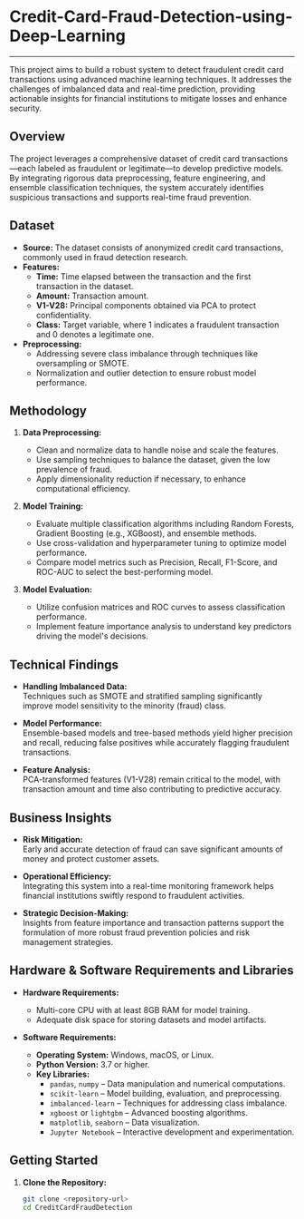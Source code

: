 # Credit-Card-Fraud-Detection-using-Deep-Learning
--------------------------------------------------------------------

This project aims to build a robust system to detect fraudulent credit card transactions using advanced machine learning techniques. It addresses the challenges of imbalanced data and real-time prediction, providing actionable insights for financial institutions to mitigate losses and enhance security.

## Overview

The project leverages a comprehensive dataset of credit card transactions—each labeled as fraudulent or legitimate—to develop predictive models. By integrating rigorous data preprocessing, feature engineering, and ensemble classification techniques, the system accurately identifies suspicious transactions and supports real-time fraud prevention.

## Dataset

- **Source:** The dataset consists of anonymized credit card transactions, commonly used in fraud detection research.
- **Features:**
  - **Time:** Time elapsed between the transaction and the first transaction in the dataset.
  - **Amount:** Transaction amount.
  - **V1-V28:** Principal components obtained via PCA to protect confidentiality.
  - **Class:** Target variable, where 1 indicates a fraudulent transaction and 0 denotes a legitimate one.
- **Preprocessing:**  
  - Addressing severe class imbalance through techniques like oversampling or SMOTE.
  - Normalization and outlier detection to ensure robust model performance.

## Methodology

1. **Data Preprocessing:**
   - Clean and normalize data to handle noise and scale the features.
   - Use sampling techniques to balance the dataset, given the low prevalence of fraud.
   - Apply dimensionality reduction if necessary, to enhance computational efficiency.

2. **Model Training:**
   - Evaluate multiple classification algorithms including Random Forests, Gradient Boosting (e.g., XGBoost), and ensemble methods.
   - Use cross-validation and hyperparameter tuning to optimize model performance.
   - Compare model metrics such as Precision, Recall, F1-Score, and ROC-AUC to select the best-performing model.

3. **Model Evaluation:**
   - Utilize confusion matrices and ROC curves to assess classification performance.
   - Implement feature importance analysis to understand key predictors driving the model's decisions.

## Technical Findings

- **Handling Imbalanced Data:**  
  Techniques such as SMOTE and stratified sampling significantly improve model sensitivity to the minority (fraud) class.
  
- **Model Performance:**  
  Ensemble-based models and tree-based methods yield higher precision and recall, reducing false positives while accurately flagging fraudulent transactions.
  
- **Feature Analysis:**  
  PCA-transformed features (V1-V28) remain critical to the model, with transaction amount and time also contributing to predictive accuracy.

## Business Insights

- **Risk Mitigation:**  
  Early and accurate detection of fraud can save significant amounts of money and protect customer assets.
  
- **Operational Efficiency:**  
  Integrating this system into a real-time monitoring framework helps financial institutions swiftly respond to fraudulent activities.
  
- **Strategic Decision-Making:**  
  Insights from feature importance and transaction patterns support the formulation of more robust fraud prevention policies and risk management strategies.

## Hardware & Software Requirements and Libraries

- **Hardware Requirements:**
  - Multi-core CPU with at least 8GB RAM for model training.
  - Adequate disk space for storing datasets and model artifacts.
  
- **Software Requirements:**
  - **Operating System:** Windows, macOS, or Linux.
  - **Python Version:** 3.7 or higher.
  - **Key Libraries:**
    - `pandas`, `numpy` – Data manipulation and numerical computations.
    - `scikit-learn` – Model building, evaluation, and preprocessing.
    - `imbalanced-learn` – Techniques for addressing class imbalance.
    - `xgboost` or `lightgbm` – Advanced boosting algorithms.
    - `matplotlib`, `seaborn` – Data visualization.
    - `Jupyter Notebook` – Interactive development and experimentation.

## Getting Started

1. **Clone the Repository:**
   ```bash
   git clone <repository-url>
   cd CreditCardFraudDetection
